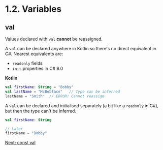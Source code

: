 # 1.2. Variables
## val
Values declared with `val` **cannot** be reassigned.

A `val` can be declared anywhere in Kotlin so there's no direct equivalent in C#. Nearest equivalents are:
* `readonly` fields
* `init` properties in C# 9.0

**Kotlin**
```kotlin
val firstName: String = "Bobby"
val lastName = "McBobface"   // Type can be inferred
lastName = "Smith"  // ERROR! Cannot reassign
```

A `val` can be declared and initialised separately (a bit like a `readonly` in C#), but then the type can't be inferred.

```kotlin
val firstName: String

// Later
firstName = "Bobby"
```

[Next: const val](01-03-const-val.md)
